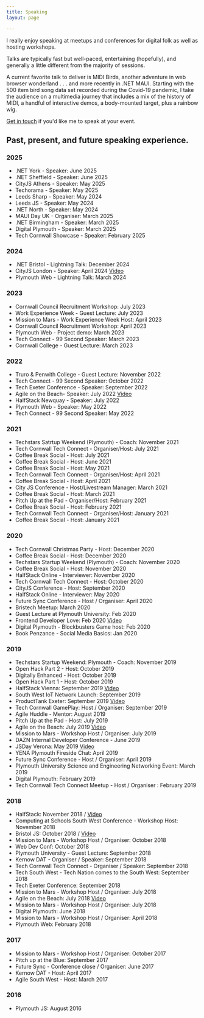 ```yaml
---
title: Speaking
layout: page

---
```


I really enjoy speaking at meetups and conferences for digital folk as well as hosting workshops. 

Talks are typically fast but well-paced, entertaining (hopefully), and generally a little different from the majority of sessions.

A current favorite talk to deliver is MIDI Birds, another adventure in web browser wonderland . . . and more recently in .NET MAUI. Starting with the 500 item bird song data set recorded during the Covid-19 pandemic, I take the audience on a multimedia journey that includes a mix of the history of MIDI, a handful of interactive demos, a body-mounted target, plus a rainbow wig.

[Get in touch](https://tonyedwardspz.co.uk/contact/) if you'd like me to speak at your event.

## Past, present, and future speaking experience.

### 2025

* .NET York - Speaker: June 2025
* .NET Sheffield - Speaker: June 2025
* CityJS Athens - Speaker: May 2025
* Techorama - Speaker: May 2025
* Leeds Sharp - Speaker: May 2024
* Leeds JS - Speaker: May 2024
* .NET North - Speaker: May 2024
* MAUI Day UK - Organiser: March 2025
* .NET Birmingham - Speaker: March 2025
* Digital Plymouth - Speaker: March 2025
* Tech Cornwall Showcase - Speaker: February 2025

### 2024

* .NET Bristol - Lightning Talk: December 2024
* CityJS London - Speaker: April 2024 [Video](https://www.youtube.com/live/dDUwsJQ_Nu4?si=nxHUXs5eElNFYMif&t=16083)
* Plymouth Web - Lightning Talk: March 2024

### 2023

* Cornwall Council Recruitment Workshop: July 2023
* Work Experience Week - Guest Lecture: July 2023
* Mission to Mars - Work Experience Week Host: April 2023
* Cornwall Council Recruitment Workshop: April 2023
* Plymouth Web - Project demo: March 2023
* Tech Connect - 99 Second Speaker: March 2023
* Cornwall College - Guest Lecture: March 2023

### 2022

* Truro & Penwith College - Guest Lecture: November 2022
* Tech Connect - 99 Second Speaker: October 2022
* Tech Exeter Conference - Speaker: September 2022
* Agile on the Beach- Speaker: July 2022 [Video](https://www.youtube.com/watch?v=OI5iaQS-7gE)
* HalfStack Newquay - Speaker: July 2022
* Plymouth Web - Speaker: May 2022
* Tech Connect - 99 Second Speaker: May 2022

### 2021

* Techstars Satrtup Weekend (Plymouth) - Coach: November 2021
* Tech Cornwall Tech Connect - Organiser/Host: July 2021
* Coffee Break Social - Host: July 2021
* Coffee Break Social - Host: June 2021
* Coffee Break Social - Host: May 2021
* Tech Cornwall Tech Connect - Organiser/Host: April 2021
* Coffee Break Social - Host: April 2021
* City JS Conference - Host/Livestream Manager: March 2021
* Coffee Break Social - Host: March 2021
* Pitch Up at the Pad - Organiser/Host: February 2021
* Coffee Break Social - Host: February 2021
* Tech Cornwall Tech Connect - Organiser/Host: January 2021
* Coffee Break Social - Host: January 2021

### 2020

* Tech Cornwall Christmas Party - Host: December 2020
* Coffee Break Social - Host: December 2020
* Techstars Startup Weekend (Plymouth) - Coach: November 2020
* Coffee Break Social - Host: November 2020
* HalfStack Online - Interviewer: November 2020
* Tech Cornwall Tech Connect - Host: October 2020
* CityJS Conference - Host: September 2020
* HalfStack Online - Interviewer: May 2020
* Future Sync Conference - Host / Organiser: April 2020
* Bristech Meetup: March 2020
* Guest Lecture at Plymouth University: Feb 2020
* Frontend Developer Love: Feb 2020 [Video](https://www.youtube.com/watch?v=x_L1eQT6TyA)
* Digital Plymouth - Blockbusters Game host: Feb 2020
* Book Penzance - Social Media Basics: Jan 2020

### 2019

* Techstars Startup Weekend: Plymouth - Coach: November 2019
* Open Hack Part 2 - Host: October 2019
* Digitally Enhanced - Host: October 2019
* Open Hack Part 1 - Host: October 2019
* HalfStack Vienna: September 2019 [Video](https://halfstackconf.streameventlive.com/embed/60)
* South West IoT Network Launch: September 2019
* ProductTank Exeter: September 2019 [Video](https://www.youtube.com/watch?v=YHLJK2dNehs)
* Tech Cornwall GamePlay: Host / Organiser: September 2019
* Agile Huddle - Mentor: August 2019
* Pitch Up at the Pad - Host: July 2019
* Agile on the Beach: July 2019 [Video](https://www.youtube.com/watch?v=oxXgZsADwPM)
* Mission to Mars - Workshop Host / Organiser: July 2019
* DAZN Internal Developer Conference - June 2019
* JSDay Verona: May 2019 [Video](https://www.youtube.com/watch?v=IK62HVzcbyA)
* YENA Plymouth Fireside Chat: April 2019
* Future Sync Conference - Host / Organiser: April 2019
* Plymouth University Science and Engineering Networking Event: March 2019
* Digital Plymouth: February 2019
* Tech Cornwall Tech Connect Meetup - Host / Organiser : February 2019

### 2018

* HalfStack: November 2018 / [Video](https://halfstackconf.streameventlive.com/archive/33)
* Computing at Schools South West Conference - Workshop Host: November 2018
* Bristol JS: October 2018 / [Video](https://www.youtube.com/watch?v=IF1kcgWu_fs)
* Mission to Mars - Workshop Host / Organiser: October 2018
* Web Dev Conf: October 2018
* Plymouth University - Guest Lecture: September 2018
* Kernow DAT - Organiser / Speaker: September 2018
* Tech Cornwall Tech Connect - Organiser / Speaker: September 2018
* Tech South West - Tech Nation comes to the South West: September 2018
* Tech Exeter Conference: September 2018
* Mission to Mars - Workshop Host / Organiser: July 2018
* Agile on the Beach: July 2018 [Video](https://www.youtube.com/watch?v=2yFkNmgj96c)
* Mission to Mars - Workshop Host / Organiser: July 2018
* Digital Plymouth: June 2018
* Mission to Mars - Workshop Host / Organiser: April 2018
* Plymouth Web: February 2018

### 2017

* Mission to Mars - Workshop Host / Organiser: October 2017
* Pitch up at the Blue: September 2017
* Future Sync - Conference close / Organiser: June 2017
* Kernow DAT - Host: April 2017
* Agile South West - Host: March 2017

### 2016

* Plymouth JS: August 2016
